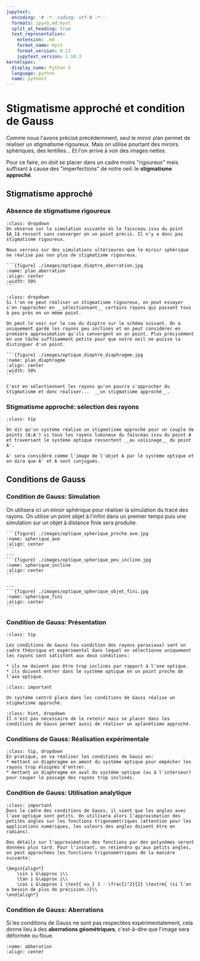 ```yaml
---
jupytext:
  encoding: '# -*- coding: utf-8 -*-'
  formats: ipynb,md:myst
  split_at_heading: true
  text_representation:
    extension: .md
    format_name: myst
    format_version: 0.13
    jupytext_version: 1.10.3
kernelspec:
  display_name: Python 3
  language: python
  name: python3
---
```


# Stigmatisme approché et condition de Gauss

Comme nous l'avons précisé précédemment, seul le miroir plan permet de réaliser un stigmatisme rigoureux. Mais on utilise pourtant des miroirs sphériques, des lentilles...  Et l'on arrive à voir des images nettes.

Pour ce faire, on doit se placer dans un cadre moins "rigoureux" mais suffisant à cause des "imperfections" de notre oeil: le __stigmatisme approché__.

## Stigmatisme approché

### Absence de stigmatisme rigoureux

````{admonition} Absence de stigmatisme: Cas du dioptre plan
:class: dropdown
On observe sur la simulation suivante où le faisceau issu du point $A_1$ ressort sans converger en un point précis. Il n'y a donc pas stigmatisme rigoureux.

Nous verrons sur des simulations ultérieures que le miroir sphérique ne réalise pas non plus de stigmatisme rigoureux.

```{figure} ./images/optique_dioptre_aberration.jpg
:name: plan_aberration
:align: center
:width: 50%
```
````

````{admonition} Se rapproché du stigmatisme
:class: dropdown
Si l'on ne peut réaliser un stigmatisme rigoureux, on peut essayer s'en rapprocher en __sélectionnant__ certains rayons qui passent tous à peu près en un même point.

On peut le voir sur le cas du dioptre sur le schéma suivant. On a uniquement gardé les rayons peu inclinés et on peut considérer en première approximation qu'ils convergent en un point. Plus précisément en une tâche suffisamment petite pour que notre oeil ne puisse la distinguer d'un point.

```{figure} ./images/optique_dioptre_diaphragme.jpg
:name: plan_diaphragme
:align: center
:width: 50%
```

C'est en sélectionnant les rayons qu'on pourra s'approcher du stigmatisme et donc réaliser...  __un stigmatisme approché__.
````


### Stigmatisme approché: sélection des rayons

````{admonition} Définition : Stigmatisme approché
:class: tip

On dit qu'un système réalise un stigmatisme approché pour un couple de points (A;A') si tous les rayons lumineux du faisceau issu du point A et traversant le système optique ressortent __au voisinage__ du point A'.

A' sera considéré comme l'image de l'objet A par le système optique et on dira que A' et A sont conjugués.
````

## Conditions de Gauss

### Condition de Gauss: Simulation

On utilisera ici un miroir sphérique pour réaliser la simulation du tracé des rayons. On utilise un point objet à l'infini dans un premier temps puis une simulation sur un objet à distance finie sera produite.


````{panels}
```{figure} ./images/optique_spherique_proche_axe.jpg
:name: spherique_axe
:align: center
```
---
```{figure} ./images/optique_spherique_peu_incline.jpg
:name: spherique_incline
:align: center
```

---
```{figure} ./images/optique_spherique_objet_fini.jpg
:name: spherique_fini
:align: center
```
````

### Condition de Gauss: Présentation

````{admonition} Définition : Conditions de Gauss
:class: tip

Les conditions de Gauss (ou condition des rayons paraxiaux) sont un cadre théorique et expérimental dans lequel on sélectionne uniquement les rayons sont satisfont aux deux conditions:

* ils ne doivent pas être trop inclinés par rapport à l'axe optique.
* ils doivent entrer dans le système optique en un point proche de l'axe optique.
````

````{admonition} Fondamental : Conditions de Gauss et Stigmatisme (admis)
:class: important

Un système centré placé dans les conditions de Gauss réalise un stigmatisme approché.
````

````{admonition} Complément : Aplanétisme (HP)
:class: hint, dropdown
Il n'est pas nécessaire de le retenir mais se placer dans les conditions de Gauss permet aussi de réaliser un aplanétisme approché.
````

### Conditions de Gauss: Réalisation expérimentale


````{admonition} Réalisation pratique
:class: tip, dropdown
En pratique, on va réaliser les conditions de Gauss en:
* mettant un diaphragme en amont du système optique pour empêcher les rayons trop éloignés d'entrer.
* mettant un diaphragme en aval du système optique (ou à l'intérieur) pour couper le passage des rayons trop inclinés.
````

### Condition de Gauss: Utilisation analytique

````{admonition} Fondamental : Approximations aux petits angles
:class: important
Dans le cadre des conditions de Gauss, il vient que les angles avec l'axe optique sont petits. On utilisera alors l'approximation des petites angles sur les fonctions trigonométriques (attention pour les applications numériques, les valeurs des angles doivent être en radians).

Des détails sur l'approximation des fonctions par des polynômes seront données plus tard. Pour l'instant, on retiendra qu'aux petits angles, on peut approchées les fonctions trigonométriques de la manière suivante:

\begin{align*}
	\sin i &\approx i\\
	\tan i &\approx i\\
	\cos i &\approx 1 \text{ ou } 1 - \frac{i^2}{2} \textrm{ (si l'on a besoin de plus de précision.)}\\
\end{align*}
````

### Condition de Gauss: Aberrations

Si les conditions de Gauss ne sont pas respectées expérimentalement, cela donne lieu à des __aberrations géométriques__, c'est-à-dire que l'image sera déformée ou floue.

```{figure} ./images/abb_coussinet.jpg
:name: abberation
:align: center
```

